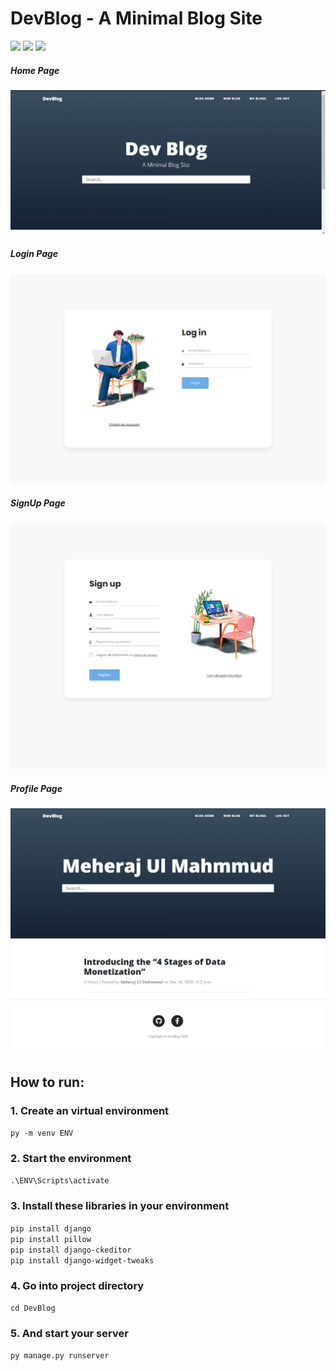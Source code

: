 # DevBlog - A Minimal Blog Site
[![](https://img.shields.io/pypi/pyversions/Django.svg)](https://python.org/downloads/)
[![](https://img.shields.io/badge/django-3.1-success.svg)](https://djangoproject.com/)
[![](https://img.shields.io/apm/l/vim-mode.svg)](https://choosealicense.com/licenses/mit/)

##### Home Page
![logo](/ss/Home.png?raw=true "Logo")
##### Login Page
![logo](/ss/Login.png?raw=true "Logo")
##### SignUp Page
![logo](/ss/SignUp.png?raw=true "Logo")
##### Profile Page
![logo](/ss/Profile.png?raw=true "Logo")

## How to run:
### 1. Create an virtual environment
`py -m venv ENV`
### 2. Start the environment
`.\ENV\Scripts\activate`
### 3. Install these libraries in your environment
`pip install django`<br>
`pip install pillow`<br>
`pip install django-ckeditor`<br>
`pip install django-widget-tweaks`
### 4. Go into project directory
`cd DevBlog`
### 5. And start your server
`py manage.py runserver`
